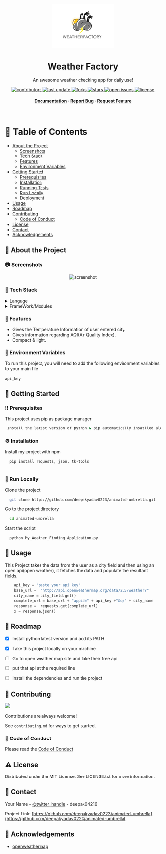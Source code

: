 <div align="center">

  <img src="Weather.jpg" alt="logo" width="200" height="auto" />
  <h1>Weather Factory</h1>
  
  <p>
    An awesome weather checking app for daily use! 
  </p>
  
  
<!-- Badges -->
<p>
  <a href="https://github.com/deepakyadav0223/animated-umbrella/graphs/contributors">
    <img src="https://img.shields.io/github/contributors/deepakyadav0223/animated-umbrella" alt="contributors" />
  </a>
  <a href="">
    <img src="https://img.shields.io/github/last-commit/deepakyadav0223/animated-umbrella" alt="last update" />
  </a>
  <a href="https://github.com/deepakyadav0223/animated-umbrella/network/members">
    <img src="https://img.shields.io/github/forks/deepakyadav0223/animated-umbrella" alt="forks" />
  </a>
  <a href="https://github.com/deepakyadav0223/animated-umbrella/stargazers">
    <img src="https://img.shields.io/github/stars/deepakyadav0223/animated-umbrella" alt="stars" />
  </a>
  <a href="https://github.com/deepakyadav0223/animated-umbrella/issues/">
    <img src="https://img.shields.io/github/issues/deepakyadav0223/animated-umbrella" alt="open issues" />
  </a>
  <a href="https://github.com/deepakyadav0223/animated-umbrella/blob/main/LICENSE">
    <img src="https://img.shields.io/github/licence/deepakyadav0223/animated-umbrella.svg" alt="license" />
  </a>
</p>
   
<h4>
    <a href="https://github.com/deepakyadav0223/animated-umbrella">Documentation</a>
  <span> · </span>
    <a href="https://github.com/deepakyadav0223/animated-umbrella/issues/">Report Bug</a>
  <span> · </span>
    <a href="https://github.com/deepakyadav0223/animated-umbrella/issues/">Request Feature</a>
  </h4>
</div>

<br />

<!-- Table of Contents -->
# :notebook_with_decorative_cover: Table of Contents

- [About the Project](#star2-about-the-project)
  * [Screenshots](#camera-screenshots)
  * [Tech Stack](#space_invader-tech-stack)
  * [Features](#dart-features)
  * [Environment Variables](#key-environment-variables)
- [Getting Started](#toolbox-getting-started)
  * [Prerequisites](#bangbang-prerequisites)
  * [Installation](#gear-installation)
  * [Running Tests](#test_tube-running-tests)
  * [Run Locally](#running-run-locally)
  * [Deployment](#triangular_flag_on_post-deployment)
- [Usage](#eyes-usage)
- [Roadmap](#compass-roadmap)
- [Contributing](#wave-contributing)
  * [Code of Conduct](#scroll-code-of-conduct)
- [License](#warning-license)
- [Contact](#handshake-contact)
- [Acknowledgements](#gem-acknowledgements)

  

<!-- About the Project -->
## :star2: About the Project


<!-- Screenshots -->
### :camera: Screenshots

<div align="center"> 
  <img src="https://placehold.co/600x400?text=Your+Screenshot+here" alt="screenshot" />
</div>


<!-- TechStack -->
### :space_invader: Tech Stack

<details>
  <summary>Languge</summary>
  <ul>
    <li><a href="https://www.python.org/">Python</a></li>
  </ul>
</details>

<details>
  <summary>FrameWork/Modules</summary>
  <ul>
    <li><a href="https://pypi.org/project/tk-tools/">Tkinter</a></li>
    <li><a href="https://pypi.org/project/requests/">Requests</a></li>
  </ul>
</details>




<!-- Features -->
### :dart: Features

- Gives the Temperature Information of user entered city.
- Gives information regarding AQI(Air Quality Index).
- Compact & light.


<!-- Env Variables -->
### :key: Environment Variables

To run this project, you will need to add the following environment variables to your main file

`api_key`



<!-- Getting Started -->
## 	:toolbox: Getting Started

<!-- Prerequisites -->
### :bangbang: Prerequisites

This project uses pip as package manager

```bash
 Install the latest version of python & pip automatically insatlled along that
```

<!-- Installation -->
### :gear: Installation

Install my-project with npm

```bash
  pip install requests, json, tk-tools
 
```
   


<!-- Run Locally -->
### :running: Run Locally

Clone the project

```bash
  git clone https://github.com/deepakyadav0223/animated-umbrella.git
```

Go to the project directory

```bash
  cd animated-umbrella
```



Start the script

```bash
  python My_Weather_Finding_Application.py
```





<!-- Usage -->
## :eyes: Usage

This Project takes the data from the user as a city field and then using an open api(open weather), it fetches the data and populate the resultant fields.


```python
    api_key = "paste your api key"
    base_url =  "http://api.openweathermap.org/data/2.5/weather?"
    city_name = city_field.get()
    complete_url = base_url + "appid=" + api_key +"&q=" + city_name
    response =  requests.get(complete_url)
    x = response.json()
```

<!-- Roadmap -->
## :compass: Roadmap

* [x] Install python latest version and add its PATH 
* [x] Take this project locally on your machine
* [ ] Go to open weather map site and take their free api
* [ ] put that api at the required line
* [ ] Install the dependencies and run the project


<!-- Contributing -->
## :wave: Contributing

<a href="https://github.com/Louis3797/awesome-readme-template/graphs/contributors">
  <img src="https://contrib.rocks/image?repo=Louis3797/awesome-readme-template" />
</a>


Contributions are always welcome!

See `contributing.md` for ways to get started.


<!-- Code of Conduct -->
### :scroll: Code of Conduct

Please read the [Code of Conduct](https://github.com/deepakyadav0223/animated-umbrella/CODE_OF_CONDUCT.md)



<!-- License -->
## :warning: License

Distributed under the MIT License. See LICENSE.txt for more information.


<!-- Contact -->
## :handshake: Contact

Your Name - [@twitter_handle](https://twitter.com/twitter_handle) - deepak04216

Project Link: [https://github.com/deepakyadav0223/animated-umbrella](https://github.com/deepakyadav0223/animated-umbrella)


<!-- Acknowledgments -->
## :gem: Acknowledgements
  - [openweathermap](https://openweathermap.org/)
